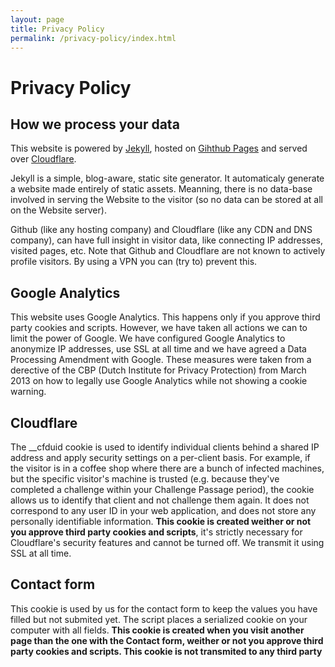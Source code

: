 ```yaml
---
layout: page
title: Privacy Policy
permalink: /privacy-policy/index.html
---
```

# Privacy Policy

## How we process your data
This website is powered by [Jekyll](https://jekyllrb.com), hosted on [Gihthub Pages](https://pages.github.com) and served over [Cloudflare](https://www.cloudflare.com).  

Jekyll is a simple, blog-aware, static site generator. It automaticaly generate a website made entirely of static assets. Meanning, there is no data-base involved in serving the Website to the visitor (so no data can be stored at all on the Website server).  
  
Github (like any hosting company) and Cloudflare (like any CDN and DNS company), can have full insight in visitor data, like connecting IP addresses, visited pages, etc. Note that Github and Cloudflare are not known to actively profile visitors. By using a VPN you can (try to) prevent this.  
  
## Google Analytics
This website uses Google Analytics. This happens only if you approve third party cookies and scripts. However, we have taken all actions we can to limit the power of Google. We have configured Google Analytics to anonymize IP addresses, use SSL at all time and we have agreed a Data Processing Amendment with Google. These measures were taken from a derective of the CBP (Dutch Institute for Privacy Protection) from March 2013 on how to legally use Google Analytics while not showing a cookie warning.  
  
## Cloudflare
The __cfduid cookie is used to identify individual clients behind a shared IP address and apply security settings on a per-client basis. For example, if the visitor is in a coffee shop where there are a bunch of infected machines, but the specific visitor's machine is trusted (e.g. because they've completed a challenge within your Challenge Passage period), the cookie allows us to identify that client and not challenge them again. It does not correspond to any user ID in your web application, and does not store any personally identifiable information.  **This cookie is created weither or not you approve third party cookies and scripts**, it's strictly necessary for Cloudflare's security features and cannot be turned off. We transmit it using SSL at all time. 

## Contact form
This cookie is used by us for the contact form to keep the values you have filled but not submited yet. The script places a serialized cookie on your computer with all fields. **This cookie is created when you visit another page than the one with the Contact form, weither or not you approve third party cookies and scripts. This cookie is not transmited to any third party**